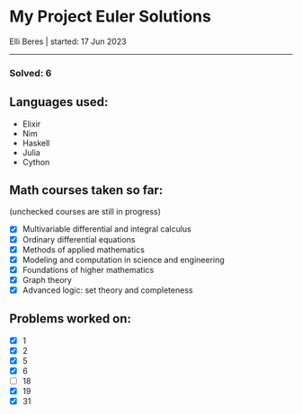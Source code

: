 # My Project Euler Solutions

Elli Beres |
started: 17 Jun 2023

---

### Solved: 6

## Languages used:

- Elixir
- Nim
- Haskell
- Julia
- Cython

## Math courses taken so far:

(unchecked courses are still in progress)

- [x] Multivariable differential and integral calculus
- [x] Ordinary differential equations
- [x] Methods of applied mathematics
- [x] Modeling and computation in science and engineering
- [x] Foundations of higher mathematics
- [x] Graph theory
- [x] Advanced logic: set theory and completeness

## Problems worked on:

- [x] 1
- [x] 2
- [x] 5
- [x] 6
- [ ] 18
- [x] 19
- [x] 31
